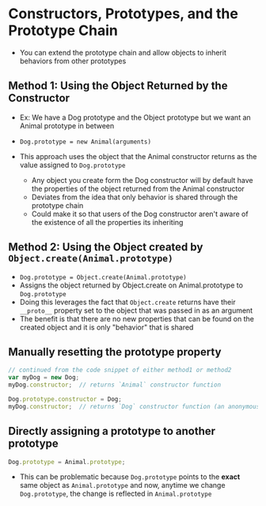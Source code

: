 # Constructors, Prototypes, and the Prototype Chain
- You can extend the prototype chain and allow objects to inherit behaviors from other prototypes

## Method 1: Using the Object Returned by the Constructor
- Ex: We have a Dog prototype and the Object prototype but we want an Animal prototype in between
- `Dog.prototype = new Animal(arguments)`

- This approach uses the object that the Animal constructor returns as the value assigned to `Dog.prototype`
  - Any object you create form the Dog constructor will by default have the properties of the object returned from the Animal constructor
  - Deviates from the idea that only behavior is shared through the prototype chain
  - Could make it so that users of the Dog constructor aren't aware of the existence of all the properties its inheriting

## Method 2: Using the Object created by `Object.create(Animal.prototype)`
- `Dog.prototype = Object.create(Animal.prototype)`
- Assigns the object returned by Object.create on Animal.prototype to `Dog.prototype`
- Doing this leverages the fact that `Object.create` returns have their `__proto__` property set to the object that was passed in as an argument
- The benefit is that there are no new properties that can be found on the created object and it is only "behavior" that is shared

## Manually resetting the prototype property
```javascript
// continued from the code snippet of either method1 or method2
var myDog = new Dog;
myDog.constructor;  // returns `Animal` constructor function

Dog.prototype.constructor = Dog;
myDog.constructor;  // returns `Dog` constructor function (an anonymous function)
```

## Directly assigning a prototype to another prototype
```javascript
Dog.prototype = Animal.prototype;
```
- This can be problematic because `Dog.prototype` points to the **exact** same object as `Animal.prototype` and now, anytime we change `Dog.prototype`, the change is reflected in `Animal.prototype`
